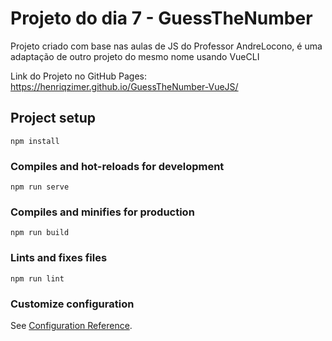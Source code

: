 # Projeto do dia 7 - GuessTheNumber
Projeto criado com base nas aulas de JS do Professor AndreLocono, é uma adaptação de outro projeto do mesmo nome usando VueCLI

Link do Projeto no GitHub Pages: https://henriqzimer.github.io/GuessTheNumber-VueJS/

## Project setup
```
npm install
```

### Compiles and hot-reloads for development
```
npm run serve
```

### Compiles and minifies for production
```
npm run build
```

### Lints and fixes files
```
npm run lint
```

### Customize configuration
See [Configuration Reference](https://cli.vuejs.org/config/).
